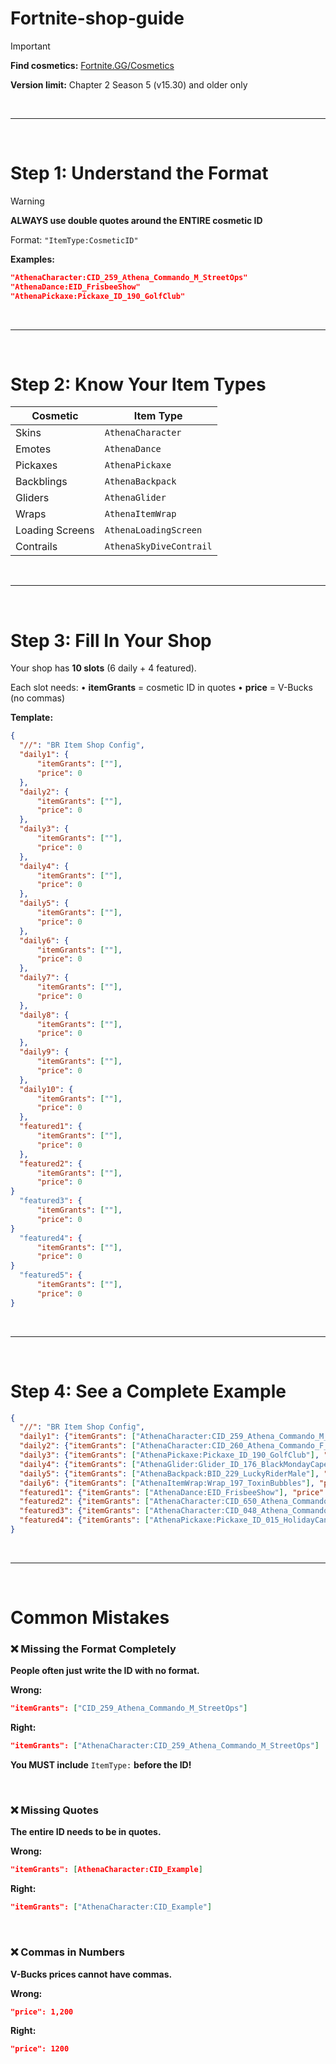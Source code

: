 # Fortnite-shop-guide

> [!IMPORTANT]
> **Find cosmetics:** [Fortnite.GG/Cosmetics](https://fortnite.gg/cosmetics?game=br&type=outfit&season=1,2,3,4,5,6,7,8,9,10,11,12,13,14,15&sort=oldest)
> 
> **Version limit:** Chapter 2 Season 5 (v15.30) and older only

&nbsp;

---

&nbsp;

# Step 1: Understand the Format

> [!WARNING]
> **ALWAYS use double quotes around the ENTIRE cosmetic ID**
>
> Format: `"ItemType:CosmeticID"`

**Examples:**
```json
"AthenaCharacter:CID_259_Athena_Commando_M_StreetOps"
"AthenaDance:EID_FrisbeeShow"
"AthenaPickaxe:Pickaxe_ID_190_GolfClub"
```

&nbsp;

---

&nbsp;

# Step 2: Know Your Item Types

| Cosmetic | Item Type |
|----------|-----------|
| Skins | `AthenaCharacter` |
| Emotes | `AthenaDance` |
| Pickaxes | `AthenaPickaxe` |
| Backblings | `AthenaBackpack` |
| Gliders | `AthenaGlider` |
| Wraps | `AthenaItemWrap` |
| Loading Screens | `AthenaLoadingScreen` |
| Contrails | `AthenaSkyDiveContrail` |

&nbsp;

---

&nbsp;

# Step 3: Fill In Your Shop

Your shop has **10 slots** (6 daily + 4 featured).

Each slot needs:
• **itemGrants** = cosmetic ID in quotes
• **price** = V-Bucks (no commas)

**Template:**
```json
{
  "//": "BR Item Shop Config",
  "daily1": {
      "itemGrants": [""],
      "price": 0
  },
  "daily2": {
      "itemGrants": [""],
      "price": 0
  },
  "daily3": {
      "itemGrants": [""],
      "price": 0
  },
  "daily4": {
      "itemGrants": [""],
      "price": 0
  },
  "daily5": {
      "itemGrants": [""],
      "price": 0
  },
  "daily6": {
      "itemGrants": [""],
      "price": 0
  },
  "daily7": {
      "itemGrants": [""],
      "price": 0
  },
  "daily8": {
      "itemGrants": [""],
      "price": 0
  },
  "daily9": {
      "itemGrants": [""],
      "price": 0
  },
  "daily10": {
      "itemGrants": [""],
      "price": 0
  },
  "featured1": {
      "itemGrants": [""],
      "price": 0
  },
  "featured2": {
      "itemGrants": [""],
      "price": 0
}
  "featured3": {
      "itemGrants": [""],
      "price": 0
}
  "featured4": {
      "itemGrants": [""],
      "price": 0
}
  "featured5": {
      "itemGrants": [""],
      "price": 0
}
```

&nbsp;

---

&nbsp;

# Step 4: See a Complete Example

```json
{
  "//": "BR Item Shop Config",
  "daily1": {"itemGrants": ["AthenaCharacter:CID_259_Athena_Commando_M_StreetOps"], "price": 1200},
  "daily2": {"itemGrants": ["AthenaCharacter:CID_260_Athena_Commando_F_StreetOps"], "price": 1200},
  "daily3": {"itemGrants": ["AthenaPickaxe:Pickaxe_ID_190_GolfClub"], "price": 500},
  "daily4": {"itemGrants": ["AthenaGlider:Glider_ID_176_BlackMondayCape_4P79K"], "price": 800},
  "daily5": {"itemGrants": ["AthenaBackpack:BID_229_LuckyRiderMale"], "price": 750},
  "daily6": {"itemGrants": ["AthenaItemWrap:Wrap_197_ToxinBubbles"], "price": 250},
  "featured1": {"itemGrants": ["AthenaDance:EID_FrisbeeShow"], "price": 500},
  "featured2": {"itemGrants": ["AthenaCharacter:CID_650_Athena_Commando_F_HolidayPJ_B"], "price": 800},
  "featured3": {"itemGrants": ["AthenaCharacter:CID_048_Athena_Commando_F_HolidayGingerbread"], "price": 1500},
  "featured4": {"itemGrants": ["AthenaPickaxe:Pickaxe_ID_015_HolidayCandyCane"], "price": 1500}
}
```

&nbsp;

---

&nbsp;

# Common Mistakes

### ❌ Missing the Format Completely
**People often just write the ID with no format.**

**Wrong:**
```json
"itemGrants": ["CID_259_Athena_Commando_M_StreetOps"]
```

**Right:**
```json
"itemGrants": ["AthenaCharacter:CID_259_Athena_Commando_M_StreetOps"]
```

**You MUST include** `ItemType:` **before the ID!**

&nbsp;

### ❌ Missing Quotes
**The entire ID needs to be in quotes.**

**Wrong:**
```json
"itemGrants": [AthenaCharacter:CID_Example]
```

**Right:**
```json
"itemGrants": ["AthenaCharacter:CID_Example"]
```

&nbsp;

### ❌ Commas in Numbers
**V-Bucks prices cannot have commas.**

**Wrong:**
```json
"price": 1,200
```

**Right:**
```json
"price": 1200
```
